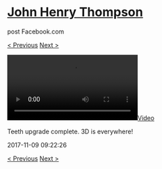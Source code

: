 # [John Henry Thompson](../README.md)
post Facebook.com

[< Previous](2017-11-09-2.md) [Next >](2017-11-08-1.md)

[![](../media/2017-11-09/Teeth-upgrade-complete-3D-is-everywhere.mp4)](../README.md)

Teeth upgrade complete. 3D is everywhere!

2017-11-09 09:22:26

[< Previous](2017-11-09-2.md) [Next >](2017-11-08-1.md)